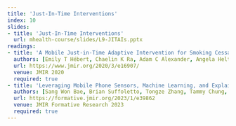 ```yaml
---
title: 'Just-In-Time Interventions'
index: 10
slides:
- title: 'Just-In-Time Interventions'
  url: mhealth-course/slides/L9-JITAIs.pptx
readings:
- title: 'A Mobile Just-in-Time Adaptive Intervention for Smoking Cessation: Pilot Randomized Controlled Trial'
  authors: [Emily T Hébert, Chaelin K Ra, Adam C Alexander, Angela Helt, Rachel Moisiuc, Darla E Kendzor, Damon J Vidrine, Rachel K Funk-Lawler, Michael S Businelle]
  url: https://www.jmir.org/2020/3/e16907/
  venue: JMIR 2020
  required: true
- title: 'Leveraging Mobile Phone Sensors, Machine Learning, and Explainable Artificial Intelligence to Predict Imminent Same-Day Binge-drinking Events to Support Just-in-time Adaptive Interventions: Algorithm Development and Validation Study'
  authors: [Sang Won Bae, Brian Suffoletto, Tongze Zhang, Tammy Chung, Melik Ozolcer, Mohammad Rahul Islam, Anind K Dey]
  url: https://formative.jmir.org/2023/1/e39862
  venue: JMIR Formative Research 2023
  required: true
---
```

